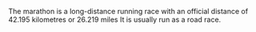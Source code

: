 The marathon is a long-distance running race with an official distance of 42.195 kilometres or 26.219 miles
It is usually run as a road race. 